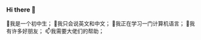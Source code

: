 ### Hi there 👋
🌱我是一个初中生；
💬我只会说英文和中文；
🔭我正在学习一门计算机语言；
👯我有许多好朋友；
📫我需要大佬们的帮助；
<!--
**ADworld233/ADworld233** is a ✨ _special_ ✨ repository because its `README.md` (this file) appears on your GitHub profile.

Here are some ideas to get you started:

- 🔭 I’m currently working on ...
- 🌱 I’m currently learning ...
- 👯 I’m looking to collaborate on ...
- 🤔 I’m looking for help with ...
- 💬 Ask me about ...
- 📫 How to reach me: ...
- 😄 Pronouns: ...
- ⚡ Fun fact: ...
-->
